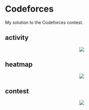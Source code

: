 # Codeforces
My solution to the Codeforces contest.

## activity
<p align="center">
  <img src="https://leetcard.jacoblin.cool/tokomine?theme=light&font=Kufam&ext=activity" />
</p>

## heatmap
<p align="center">
   <img src="https://leetcard.jacoblin.cool/tokomine?theme=light&font=Kufam&ext=heatmap" />
</p>

## contest
<p align="center">
   <img src="https://leetcard.jacoblin.cool/tokomine?theme=light&font=Kufam&ext=contest" />
</p>

